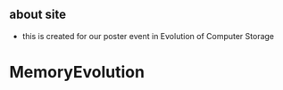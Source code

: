 ## about site
- this is created for our poster event in Evolution of Computer Storage
# MemoryEvolution
